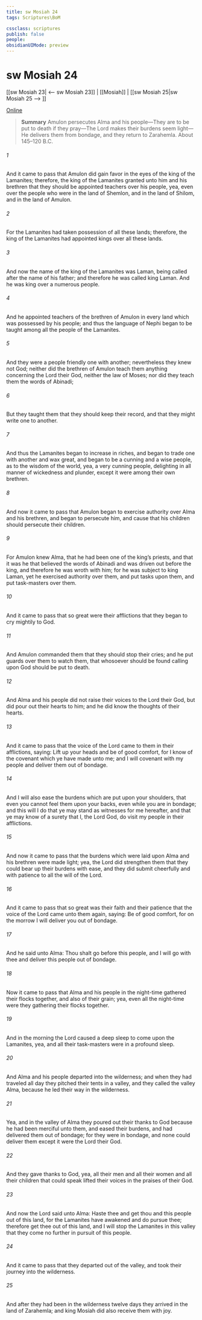 ```yaml
---
title: sw Mosiah 24
tags: Scriptures\BoM

cssclass: scriptures
publish: false
people:
obsidianUIMode: preview
---
```


# sw Mosiah 24
[[sw Mosiah 23| <-- sw Mosiah 23]] | [[Mosiah]] | [[sw Mosiah 25|sw Mosiah 25 --> ]]

[Online](https://churchofjesuschrist.org/study/scriptures/bofm/mosiah/24?lang=eng)

> __Summary__
Amulon persecutes Alma and his people—They are to be put to death if they pray—The Lord makes their burdens seem light—He delivers them from bondage, and they return to Zarahemla. About 145–120 B.C.

###### 1 
And it came to pass that Amulon did gain favor in the eyes of the king of the Lamanites; therefore, the king of the Lamanites granted unto him and his brethren that they should be appointed teachers over his people, yea, even over the people who were in the land of Shemlon, and in the land of Shilom, and in the land of Amulon.

###### 2 
For the Lamanites had taken possession of all these lands; therefore, the king of the Lamanites had appointed kings over all these lands.

###### 3 
And now the name of the king of the Lamanites was Laman, being called after the name of his father; and therefore he was called king Laman. And he was king over a numerous people.

###### 4 
And he appointed teachers of the brethren of Amulon in every land which was possessed by his people; and thus the language of Nephi began to be taught among all the people of the Lamanites.

###### 5 
And they were a people friendly one with another; nevertheless they knew not God; neither did the brethren of Amulon teach them anything concerning the Lord their God, neither the law of Moses; nor did they teach them the words of Abinadi;

###### 6 
But they taught them that they should keep their record, and that they might write one to another.

###### 7 
And thus the Lamanites began to increase in riches, and began to trade one with another and wax great, and began to be a cunning and a wise people, as to the wisdom of the world, yea, a very cunning people, delighting in all manner of wickedness and plunder, except it were among their own brethren.

###### 8 
And now it came to pass that Amulon began to exercise authority over Alma and his brethren, and began to persecute him, and cause that his children should persecute their children.

###### 9 
For Amulon knew Alma, that he had been one of the king’s priests, and that it was he that believed the words of Abinadi and was driven out before the king, and therefore he was wroth with him; for he was subject to king Laman, yet he exercised authority over them, and put tasks upon them, and put task-masters over them.

###### 10 
And it came to pass that so great were their afflictions that they began to cry mightily to God.

###### 11 
And Amulon commanded them that they should stop their cries; and he put guards over them to watch them, that whosoever should be found calling upon God should be put to death.

###### 12 
And Alma and his people did not raise their voices to the Lord their God, but did pour out their hearts to him; and he did know the thoughts of their hearts.

###### 13 
And it came to pass that the voice of the Lord came to them in their afflictions, saying: Lift up your heads and be of good comfort, for I know of the covenant which ye have made unto me; and I will covenant with my people and deliver them out of bondage.

###### 14 
And I will also ease the burdens which are put upon your shoulders, that even you cannot feel them upon your backs, even while you are in bondage; and this will I do that ye may stand as witnesses for me hereafter, and that ye may know of a surety that I, the Lord God, do visit my people in their afflictions.

###### 15 
And now it came to pass that the burdens which were laid upon Alma and his brethren were made light; yea, the Lord did strengthen them that they could bear up their burdens with ease, and they did submit cheerfully and with patience to all the will of the Lord.

###### 16 
And it came to pass that so great was their faith and their patience that the voice of the Lord came unto them again, saying: Be of good comfort, for on the morrow I will deliver you out of bondage.

###### 17 
And he said unto Alma: Thou shalt go before this people, and I will go with thee and deliver this people out of bondage.

###### 18 
Now it came to pass that Alma and his people in the night-time gathered their flocks together, and also of their grain; yea, even all the night-time were they gathering their flocks together.

###### 19 
And in the morning the Lord caused a deep sleep to come upon the Lamanites, yea, and all their task-masters were in a profound sleep.

###### 20 
And Alma and his people departed into the wilderness; and when they had traveled all day they pitched their tents in a valley, and they called the valley Alma, because he led their way in the wilderness.

###### 21 
Yea, and in the valley of Alma they poured out their thanks to God because he had been merciful unto them, and eased their burdens, and had delivered them out of bondage; for they were in bondage, and none could deliver them except it were the Lord their God.

###### 22 
And they gave thanks to God, yea, all their men and all their women and all their children that could speak lifted their voices in the praises of their God.

###### 23 
And now the Lord said unto Alma: Haste thee and get thou and this people out of this land, for the Lamanites have awakened and do pursue thee; therefore get thee out of this land, and I will stop the Lamanites in this valley that they come no further in pursuit of this people.

###### 24 
And it came to pass that they departed out of the valley, and took their journey into the wilderness.

###### 25 
And after they had been in the wilderness twelve days they arrived in the land of Zarahemla; and king Mosiah did also receive them with joy.

